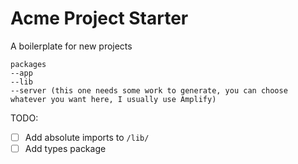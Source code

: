 # Acme Project Starter

A boilerplate for new projects

```
packages
--app
--lib
--server (this one needs some work to generate, you can choose whatever you want here, I usually use Amplify)
```

TODO:

- [ ] Add absolute imports to `/lib/`
- [ ] Add types package
